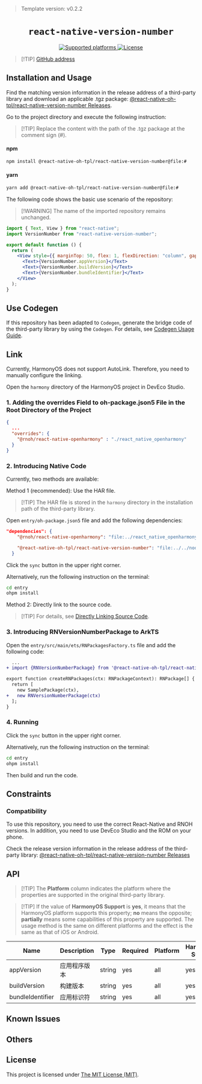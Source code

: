 > Template version: v0.2.2

<p align="center">
  <h1 align="center"> <code>react-native-version-number</code> </h1>
</p>

<p align="center">
    <a href="https://github.com/APSL/react-native-version-number">
        <img src="https://img.shields.io/badge/platforms-android%20|%20ios%20|%20harmony%20-lightgrey.svg" alt="Supported platforms" />
    </a>
    <a href="https://github.com/APSL/react-native-version-number/blob/master/LICENSE">
        <img src="https://img.shields.io/badge/license-MIT-green.svg" alt="License" />
         <!-- <img src="https://img.shields.io/badge/license-Apache-blue.svg" alt="License" /> -->
    </a>
</p>

> [!TIP] [GitHub address](https://github.com/react-native-oh-library/react-native-version-number)

## Installation and Usage

Find the matching version information in the release address of a third-party library and download an applicable .tgz package: [@react-native-oh-tpl/react-native-version-number Releases](https://github.com/react-native-oh-library/react-native-version-number/releases).

Go to the project directory and execute the following instruction:

> [!TIP] Replace the content with the path of the .tgz package at the comment sign (#).

<!-- tabs:start -->

#### **npm**

```bash
npm install @react-native-oh-tpl/react-native-version-number@file:#
```

#### **yarn**

```bash
yarn add @react-native-oh-tpl/react-native-version-number@file:#
```

<!-- tabs:end -->

The following code shows the basic use scenario of the repository:

> [!WARNING] The name of the imported repository remains unchanged.

```jsx
import { Text, View } from "react-native";
import VersionNumber from "react-native-version-number";

export default function () {
  return (
    <View style={{ marginTop: 50, flex: 1, flexDirection: "column", gap: 20 }}>
      <Text>{VersionNumber.appVersion}</Text>
      <Text>{VersionNumber.buildVersion}</Text>
      <Text>{VersionNumber.bundleIdentifier}</Text>
    </View>
  );
}
```

## Use Codegen

If this repository has been adapted to `Codegen`, generate the bridge code of the third-party library by using the `Codegen`. For details, see [Codegen Usage Guide](/en/codegen.md).

## Link

Currently, HarmonyOS does not support AutoLink. Therefore, you need to manually configure the linking.

Open the `harmony` directory of the HarmonyOS project in DevEco Studio.

### 1. Adding the overrides Field to oh-package.json5 File in the Root Directory of the Project

```json
{
  ...
  "overrides": {
    "@rnoh/react-native-openharmony" : "./react_native_openharmony"
  }
}
```

### 2. Introducing Native Code

Currently, two methods are available:

Method 1 (recommended): Use the HAR file.

> [!TIP] The HAR file is stored in the `harmony` directory in the installation path of the third-party library.

Open `entry/oh-package.json5` file and add the following dependencies:

```json
"dependencies": {
    "@rnoh/react-native-openharmony": "file:../react_native_openharmony",

    "@react-native-oh-tpl/react-native-version-number": "file:../../node_modules/@react-native-oh-tpl/react-native-version-number/harmony/rnoh_version_number.har"
  }
```

Click the `sync` button in the upper right corner.

Alternatively, run the following instruction on the terminal:

```bash
cd entry
ohpm install
```

Method 2: Directly link to the source code.

> [!TIP] For details, see [Directly Linking Source Code](/en/link-source-code.md).

### 3. Introducing RNVersionNumberPackage to ArkTS

Open the `entry/src/main/ets/RNPackagesFactory.ts` file and add the following code:

```diff
  ...
+ import {RNVersionNumberPackage} from '@react-native-oh-tpl/react-native-version-number/ts';

export function createRNPackages(ctx: RNPackageContext): RNPackage[] {
  return [
    new SamplePackage(ctx),
+   new RNVersionNumberPackage(ctx)
  ];
}
```

### 4. Running

Click the `sync` button in the upper right corner.

Alternatively, run the following instruction on the terminal:

```bash
cd entry
ohpm install
```

Then build and run the code.

## Constraints

### Compatibility

To use this repository, you need to use the correct React-Native and RNOH versions. In addition, you need to use DevEco Studio and the ROM on your phone.

Check the release version information in the release address of the third-party library: [@react-native-oh-tpl/react-native-version-number Releases](https://github.com/react-native-oh-library/react-native-version-number/releases)

## API

> [!TIP] The **Platform** column indicates the platform where the properties are supported in the original third-party library.

> [!TIP] If the value of **HarmonyOS Support** is **yes**, it means that the HarmonyOS platform supports this property; **no** means the opposite; **partially** means some capabilities of this property are supported. The usage method is the same on different platforms and the effect is the same as that of iOS or Android.

| Name             | Description  | Type   | Required | Platform | HarmonyOS Support |
| ---------------- | ------------ | ------ | -------- | -------- | ----------------- |
| appVersion       | 应用程序版本 | string | yes      | all      | yes               |
| buildVersion     | 构建版本     | string | yes      | all      | yes               |
| bundleIdentifier | 应用标识符   | string | yes      | all      | yes               |

## Known Issues

## Others

## License

This project is licensed under [The MIT License (MIT)](https://github.com/APSL/react-native-version-number/blob/master/LICENSE).

